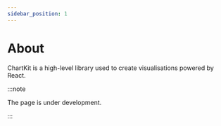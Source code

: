 ```yaml
---
sidebar_position: 1
---
```


# About

ChartKit is a high-level library used to create visualisations powered by React.

:::note

The page is under development.

:::
